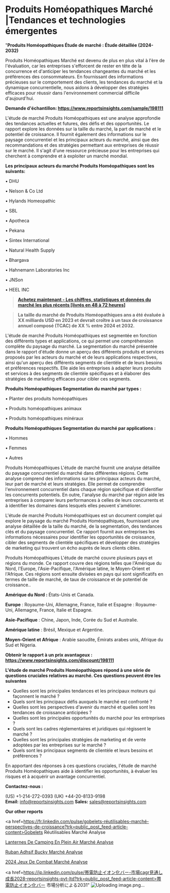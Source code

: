 # Produits Homéopathiques Marché |Tendances et technologies émergentes

"<strong>Produits Homéopathiques Étude de marché : Étude détaillée (2024-2032)</strong>

Produits Homéopathiques Marché est devenu de plus en plus vital à l'ère de l'évaluation, car les entreprises s'efforcent de rester en tête de la concurrence et d'anticiper les tendances changeantes du marché et les préférences des consommateurs. En fournissant des informations précieuses sur le comportement des clients, les tendances du marché et la dynamique concurrentielle, nous aidons à développer des stratégies efficaces pour réussir dans l'environnement commercial difficile d'aujourd'hui.

<strong>Demande d'échantillon: <a href=https://www.reportsinsights.com/sample/198111>https://www.reportsinsights.com/sample/198111</a></strong>

L'étude de marché Produits Homéopathiques est une analyse approfondie des tendances actuelles et futures, des défis et des opportunités. Le rapport explore les données sur la taille du marché, la part de marché et le potentiel de croissance. Il fournit également des informations sur le paysage concurrentiel et les principaux acteurs du marché, ainsi que des recommandations et des stratégies permettant aux entreprises de réussir sur le marché. Il s'agit d'une ressource précieuse pour les entreprises qui cherchent à comprendre et à exploiter un marché mondial.

<strong>Les principaux acteurs du marché Produits Homéopathiques sont les suivants:</strong>

• DHU

• Nelson & Co Ltd

• Hylands Homeopathic

• SBL

• Apotheca

• Pekana

• Sintex International

• Natural Health Supply

• Bhargava

• Hahnemann Laboratories Inc

• JNSon

• HEEL INC
<blockquote><a href=https://www.reportsinsights.com/buynow/198111><span style=text-decoration: underline;><strong>Achetez maintenant - Les chiffres, statistiques et données du marché les plus récents [livrés en 48 à 72 heures]</strong></span></a></blockquote>
<blockquote><span style=text-decoration: underline;><strong>La taille du marché de Produits Homéopathiques ans a été évaluée à XX milliards USD en 2023 et devrait croître à un taux de croissance annuel composé (TCAC) de XX % entre 2024 et 2032.</strong></span></blockquote>
L'étude de marché Produits Homéopathiques est segmentée en fonction des différents types et applications, ce qui permet une compréhension complète du paysage du marché. La segmentation du marché présentée dans le rapport d'étude donne un aperçu des différents produits et services proposés par les acteurs du marché et de leurs applications respectives, ainsi qu'un aperçu des différents segments de clientèle et de leurs besoins et préférences respectifs. Elle aide les entreprises à adapter leurs produits et services à des segments de clientèle spécifiques et à élaborer des stratégies de marketing efficaces pour cibler ces segments.

<strong>Produits Homéopathiques Segmentation du marché par types :</strong>

• Planter des produits homéopathiques

• Produits homéopathiques animaux

• Produits homéopathiques minéraux

<strong>Produits Homéopathiques Segmentation du marché par applications :</strong>

• Hommes

• Femmes

• Autres

Produits Homéopathiques L'étude de marché fournit une analyse détaillée du paysage concurrentiel du marché dans différentes régions. Cette analyse comprend des informations sur les principaux acteurs du marché, leur part de marché et leurs stratégies. Elle permet de comprendre l'environnement concurrentiel dans chaque région spécifique et d'identifier les concurrents potentiels. En outre, l'analyse du marché par région aide les entreprises à comparer leurs performances à celles de leurs concurrents et à identifier les domaines dans lesquels elles peuvent s'améliorer.

L'étude de marché Produits Homéopathiques est un document complet qui explore le paysage du marché Produits Homéopathiques, fournissant une analyse détaillée de la taille du marché, de la segmentation, des tendances clés et du paysage concurrentiel. Ce rapport fournit aux entreprises les informations nécessaires pour identifier les opportunités de croissance, cibler des segments de clientèle spécifiques et développer des stratégies de marketing qui trouvent un écho auprès de leurs clients cibles.

Produits Homéopathiques L'étude de marché couvre plusieurs pays et régions du monde. Ce rapport couvre des régions telles que l'Amérique du Nord, l'Europe, l'Asie-Pacifique, l'Amérique latine, le Moyen-Orient et l'Afrique. Ces régions sont ensuite divisées en pays qui sont significatifs en termes de taille de marché, de taux de croissance et de potentiel de croissance..

<strong>Amérique du Nord :</strong> États-Unis et Canada.

<strong>Europe</strong> : Royaume-Uni, Allemagne, France, Italie et Espagne : Royaume-Uni, Allemagne, France, Italie et Espagne.

<strong>Asie-Pacifique</strong> : Chine, Japon, Inde, Corée du Sud et Australie.

<strong>Amérique latine</strong> : Brésil, Mexique et Argentine.

<strong>Moyen-Orient et Afrique</strong> : Arabie saoudite, Émirats arabes unis, Afrique du Sud et Nigeria.

<strong>Obtenir le rapport à un prix avantageux : <a href=https://www.reportsinsights.com/discount/198111>https://www.reportsinsights.com/discount/198111</a></strong>

<strong>L'étude de marché Produits Homéopathiques répond à une série de questions cruciales relatives au marché. Ces questions peuvent être les suivantes</strong>
<ul>
  <li>Quelles sont les principales tendances et les principaux moteurs qui façonnent le marché ?</li>
  <li>Quels sont les principaux défis auxquels le marché est confronté ?</li>
  <li>Quelles sont les perspectives d'avenir du marché et quelles sont les tendances de croissance anticipées ?</li>
  <li>Quelles sont les principales opportunités du marché pour les entreprises ?</li>
  <li>Quels sont les cadres réglementaires et juridiques qui régissent le marché ?</li>
  <li>Quelles sont les principales stratégies de marketing et de vente adoptées par les entreprises sur le marché ?</li>
  <li>Quels sont les principaux segments de clientèle et leurs besoins et préférences ?</li>
</ul>
En apportant des réponses à ces questions cruciales, l'étude de marché Produits Homéopathiques aide à identifier les opportunités, à évaluer les risques et à acquérir un avantage concurrentiel.

<strong>Contactez-nous :</strong>

(US) +1-214-272-0393
(UK) +44-20-8133-9198
<strong>Email:</strong> <a>info@reportsinsights.com</a>
<strong>Sales:</strong> <a>sales@reportsinsights.com</a>

<strong>Our other reports</strong>

<a href=https://fr.linkedin.com/pulse/gobelets-réutilisables-marché-perspectives-de-croissance?trk=public_post_feed-article-content>Gobelets Réutilisables Marché Analyse</a>

<a href=https://www.linkedin.com/pulse/lanternes-de-camping-en-plein-air-march%C3%A9informations-mvlqf/>Lanternes De Camping En Plein Air Marché Analyse</a>

<a href=https://www.linkedin.com/pulse/ruban-adh%C3%A9sif-bucky-march%C3%A9-informations-zd07f/>Ruban Adhsif Bucky Marché Analyse</a>

<a href=https://www.linkedin.com/pulse/2024-jeux-de-combat-march%C3%A9-informations-couvertes-l1zhf/>2024 Jeux De Combat Marché Analyse</a>

<a href=https://jp.linkedin.com/pulse/帯電防止イオン化バー-市場cagr見通し成長2028-reportsinsights-pvt-ltd?trk=public_post_feed-article-content>帯電防止イオン化バー 市場分析による2031</a>"
![Uploading image.png…]()
